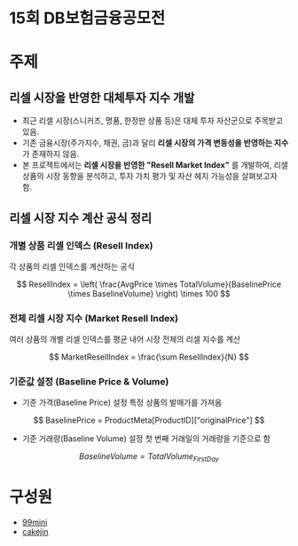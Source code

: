 # 15회 DB보험금융공모전

# 주제

## 리셀 시장을 반영한 대체투자 지수 개발

- 최근 리셀 시장(스니커즈, 명품, 한정판 상품 등)은 대체 투자 자산군으로 주목받고 있음.
- 기존 금융시장(주가지수, 채권, 금)과 달리 **리셀 시장의 가격 변동성을 반영하는 지수**가 존재하지 않음.
- 본 프로젝트에서는 **리셀 시장을 반영한 "Resell Market Index"** 를 개발하여, 리셀 상품의 시장 동향을 분석하고, 투자 가치 평가 및 자산 헤지 가능성을 살펴보고자 함.

## 리셀 시장 지수 계산 공식 정리

### 개별 상품 리셀 인덱스 (Resell Index)

각 상품의 리셀 인덱스를 계산하는 공식

$$
ResellIndex = \left( \frac{AvgPrice \times TotalVolume}{BaselinePrice \times BaselineVolume} \right) \times 100
$$

### 전체 리셀 시장 지수 (Market Resell Index)
여러 상품의 개별 리셀 인덱스를 평균 내어 시장 전체의 리셀 지수를 계산

$$
MarketResellIndex = \frac{\sum ResellIndex}{N}
$$

### 기준값 설정 (Baseline Price & Volume)
- 기준 가격(Baseline Price) 설정
특정 상품의 발매가를 가져옴

$$
BaselinePrice = ProductMeta[ProductID]["originalPrice"]
$$

- 기준 거래량(Baseline Volume) 설정
첫 번째 거래일의 거래량을 기준으로 함

$$
BaselineVolume = TotalVolume_{FirstDay}
$$

# 구성원

- [99mini](https://github.com/99mini/)
- [cakejin](https://github.com/cakejin)

